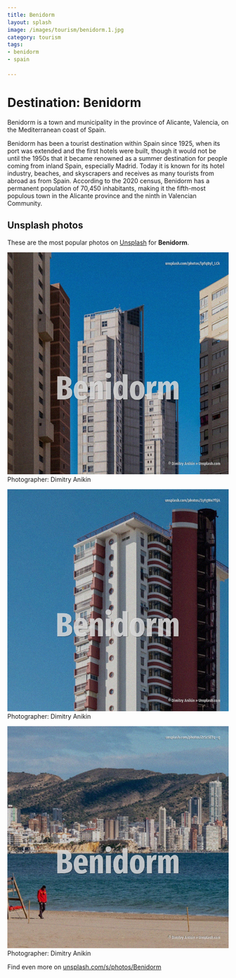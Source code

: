 ```yaml
---
title: Benidorm
layout: splash
image: /images/tourism/benidorm.1.jpg
category: tourism
tags:
- benidorm
- spain

---
```

# Destination: Benidorm

Benidorm is a town and municipality in the province of Alicante, Valencia, on the Mediterranean 
coast of Spain.

Benidorm has been a tourist destination within Spain since 1925, when its port was extended and the 
first hotels were built, though it would not be until the 1950s that it became renowned as a summer 
destination for people coming from inland Spain, especially Madrid.
Today it is known for its hotel industry, beaches, and skyscrapers and receives as many tourists 
from abroad as from Spain.
According to the 2020 census, Benidorm has a permanent population of 70,450 inhabitants, making it 
the fifth-most populous town in the Alicante province and the ninth in Valencian Community.

 
## Unsplash photos
These are the most popular photos on [Unsplash](https://unsplash.com) for **Benidorm**.
 
![Benidorm](/images/tourism/benidorm.1.jpg)
Photographer:  Dimitry Anikin
 
![Benidorm](/images/tourism/benidorm.2.jpg)
Photographer:  Dimitry Anikin
 
![Benidorm](/images/tourism/benidorm.3.jpg)
Photographer:  Dimitry Anikin
 
Find even more on [unsplash.com/s/photos/Benidorm](https://unsplash.com/s/photos/Benidorm)
 

